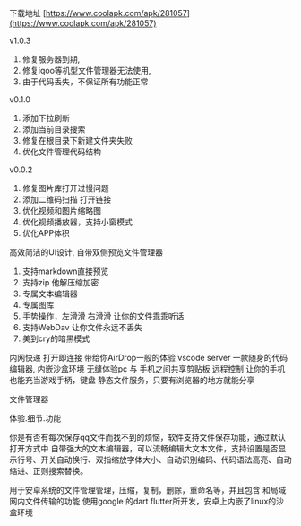 
下载地址 [https://www.coolapk.com/apk/281057](https://www.coolapk.com/apk/281057)

v1.0.3
1. 修复服务器到期,
2. 修复iqoo等机型文件管理器无法使用,
3. 由于代码丢失，不保证所有功能正常

v0.1.0
1. 添加下拉刷新
2. 添加当前目录搜索
3. 修复在根目录下新建文件夹失败
4. 优化文件管理代码结构

v0.0.2 
1. 修复图片库打开过慢问题
2. 添加二维码扫描 打开链接
3. 优化视频和图片缩略图
4. 优化视频播放器，支持小窗模式
5. 优化APP体积


高效简洁的UI设计, 自带双侧预览文件管理器

1. 支持markdown直接预览
2. 支持zip 他解压缩加密
3. 专属文本编辑器
4. 专属图库
5. 手势操作，左滑滑 右滑滑 让你的文件乖乖听话
6. 支持WebDav 让你文件永远不丢失
7. 美到cry的暗黑模式

内网快递 打开即连接 带给你AirDrop一般的体验
vscode server 一款随身的代码编辑器, 内嵌沙盒环境
无缝体验pc 与 手机之间共享剪贴板
远程控制 让你的手机也能充当游戏手柄，键盘
静态文件服务，只要有浏览器的地方就能分享


文件管理器

体验.细节.功能

你是有否有每次保存qq文件而找不到的烦恼，软件支持文件保存功能，通过默认打开方式中
 自带强大的文本编辑器，可以流畅编辑大文本文件，支持设置是否显示行号、开关自动换行、双指缩放字体大小、自动识别编码、代码语法高亮、自动缩进、正则搜索替换。



用于安卓系统的文件管理管理，压缩，复制，删除，重命名等，并且包含 和局域网内文件传输的功能 使用google 的dart flutter所开发，安卓上内嵌了linux的沙盒环境